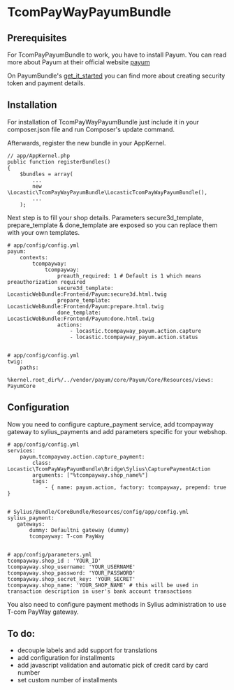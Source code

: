 TcomPayWayPayumBundle
=====================

## Prerequisites

For TcomPayPayumBundle to work, you have to install Payum. You can read more about Payum at their official website
[payum](http://payum.org/)

On PayumBundle's [get_it_started](https://github.com/Payum/PayumBundle/blob/master/Resources/doc/get_it_started.md)
you can find more about creating security token and payment details.

## Installation

For installation of TcomPayWayPayumBundle just include it in your composer.json file and run Composer's update
command.

Afterwards, register the new bundle in your AppKernel.

    // app/AppKernel.php
    public function registerBundles()
    {
        $bundles = array(
            ...
            new \Locastic\TcomPayWayPayumBundle\LocasticTcomPayWayPayumBundle(),
            ...
        );


Next step is to fill your shop details. Parameters secure3d_template, prepare_template & done_template are exposed
so you can replace them with your own templates.

    # app/config/config.yml
    payum:
        contexts:
            tcompayway:
                tcompayway:
                    preauth_required: 1 # Default is 1 which means preauthorization required
                    secure3d_template: LocasticWebBundle:Frontend/Payum:secure3d.html.twig
                    prepare_template: LocasticWebBundle:Frontend/Payum:prepare.html.twig
                    done_template: LocasticWebBundle:Frontend/Payum:done.html.twig
                    actions:
                        - locastic.tcompayway_payum.action.capture
                        - locastic.tcompayway_payum.action.status


    # app/config/config.yml
    twig:
        paths:
            %kernel.root_dir%/../vendor/payum/core/Payum/Core/Resources/views: PayumCore

## Configuration

Now you need to configure capture_payment service, add tcompayway gateway to sylius_payments and add parameters specific for your webshop.

    # app/config/config.yml
    services:
        payum.tcompayway.action.capture_payment:
            class: Locastic\TcomPayWayPayumBundle\Bridge\Sylius\CapturePaymentAction
            arguments: ["%tcompayway.shop_name%"]
            tags:
                - { name: payum.action, factory: tcompayway, prepend: true }


    # Sylius/Bundle/CoreBundle/Resources/config/app/config.yml
    sylius_payment:
       gateways:
           dummy: Defaultni gateway (dummy)
           tcompayway: T-com PayWay


    # app/config/parameters.yml
    tcompayway.shop_id : 'YOUR_ID'
    tcompayway.shop_username: 'YOUR_USERNAME'
    tcompayway.shop_password: 'YOUR_PASSWORD'
    tcompayway.shop_secret_key: 'YOUR_SECRET'
    tcompayway.shop_name: 'YOUR_SHOP_NAME' # this will be used in transaction description in user's bank account transactions

You also need to configure payment methods in Sylius administration to use T-com PayWay gateway.

## To do:
- decouple labels and add support for translations
- add configuration for installments 
- add javascript validation and automatic pick of credit card by card number
- set custom number of installments